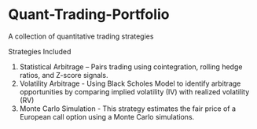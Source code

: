 # Quant-Trading-Portfolio
A collection of quantitative trading strategies

Strategies Included
1. Statistical Arbitrage – Pairs trading using cointegration, rolling hedge ratios, and Z-score signals.
2. Volatility Arbitrage  - Using Black Scholes Model to identify arbitrage opportunities by comparing implied volatility (IV) with realized volatility (RV)
3. Monte Carlo Simulation - This strategy estimates the fair price of a European call option using a Monte Carlo simulations.